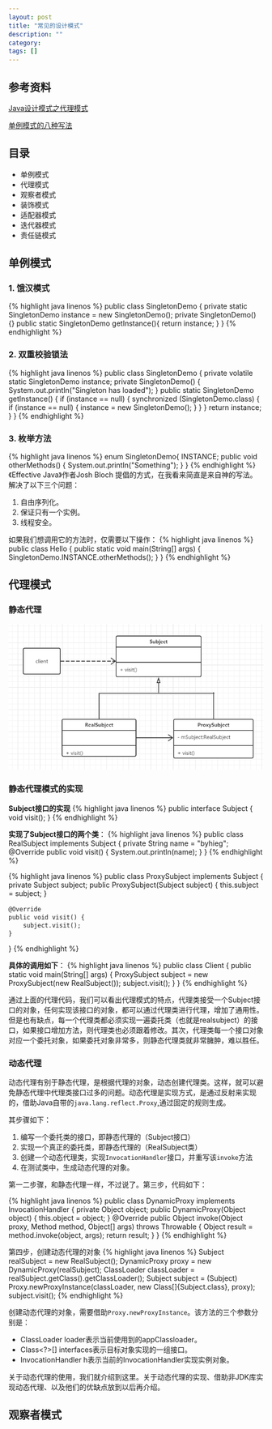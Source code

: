 ```yaml
---
layout: post
title: "常见的设计模式"
description: ""
category:
tags: []
---
```

## 参考资料

[Java设计模式之代理模式](https://www.cnblogs.com/qifengshi/p/6566752.html)

[单例模式的八种写法](https://www.cnblogs.com/zhaoyan001/p/6365064.html)

## 目录

- 单例模式
- 代理模式
- 观察者模式
- 装饰模式
- 适配器模式
- 迭代器模式
- 责任链模式

## 单例模式

### 1. 饿汉模式
{% highlight java linenos %}
public class SingletonDemo {
    private static SingletonDemo instance = new SingletonDemo();
    private SingletonDemo() {}
    public static SingletonDemo getInstance(){
        return instance;
    }
}
{% endhighlight %}

### 2. 双重校验锁法
{% highlight java linenos %}
public class SingletonDemo {
    private volatile static SingletonDemo instance;
    private SingletonDemo() {
        System.out.println("Singleton has loaded");
    }
    public static SingletonDemo getInstance() {
        if (instance == null) {
            synchronized (SingletonDemo.class) {
                if (instance == null) {
                    instance = new SingletonDemo();
                }
            }
        }
        return instance;
    }
}
{% endhighlight %}

### 3. 枚举方法

{% highlight java linenos %}
enum SingletonDemo{
    INSTANCE;
    public void otherMethods() {
        System.out.println("Something");
    }
}
{% endhighlight %}
 
《Effective Java》作者Josh Bloch 提倡的方式，在我看来简直是来自神的写法。解决了以下三个问题：

1. 自由序列化。
2. 保证只有一个实例。
3. 线程安全。

如果我们想调用它的方法时，仅需要以下操作：
{% highlight java linenos %}
public class Hello {
    public static void main(String[] args) {
        SingletonDemo.INSTANCE.otherMethods();
    }
}
{% endhighlight %}

## 代理模式

### 静态代理

![静态代理模式的UML图](/Resources/pics/dp/daili.png)

### 静态代理模式的实现

**Subject接口的实现**
{% highlight java linenos %}
public interface Subject {
    void visit();
}
{% endhighlight %}

**实现了Subject接口的两个类**：
{% highlight java linenos %}
public class RealSubject implements Subject {
    private String name = "byhieg";
    @Override
    public void visit() {
        System.out.println(name);
    }
}
{% endhighlight %}

{% highlight java linenos %}
public class ProxySubject implements Subject {
    private Subject subject;
    public ProxySubject(Subject subject) {
        this.subject = subject;
    }
    
    @Override
    public void visit() {
        subject.visit();
    }
}
{% endhighlight %}

**具体的调用如下**：
{% highlight java linenos %}
public class Client {
    public static void main(String[] args) {
        ProxySubject subject = new ProxySubject(new RealSubject());
        subject.visit();
    }
}
{% endhighlight %}

通过上面的代理代码，我们可以看出代理模式的特点，代理类接受一个Subject接口的对象，任何实现该接口的对象，都可以通过代理类进行代理，增加了通用性。但是也有缺点，每一个代理类都必须实现一遍委托类（也就是realsubject）的接口，如果接口增加方法，则代理类也必须跟着修改。其次，代理类每一个接口对象对应一个委托对象，如果委托对象非常多，则静态代理类就非常臃肿，难以胜任。

### 动态代理

动态代理有别于静态代理，是根据代理的对象，动态创建代理类。这样，就可以避免静态代理中代理类接口过多的问题。动态代理是实现方式，是通过反射来实现的，借助Java自带的`java.lang.reflect.Proxy`,通过固定的规则生成。

其步骤如下：

1. 编写一个委托类的接口，即静态代理的（Subject接口）
2. 实现一个真正的委托类，即静态代理的（RealSubject类）
3. 创建一个动态代理类，实现`InvocationHandler`接口，并重写该`invoke`方法
4. 在测试类中，生成动态代理的对象。

第一二步骤，和静态代理一样，不过说了。第三步，代码如下：

{% highlight java linenos %}
public class DynamicProxy implements InvocationHandler {
    private Object object;
    public DynamicProxy(Object object) {
        this.object = object;
    }
    @Override
    public Object invoke(Object proxy, Method method, Object[] args) throws Throwable {
        Object result = method.invoke(object, args);
        return result;
    }
}
{% endhighlight %}

第四步，创建动态代理的对象
{% highlight java linenos %}
Subject realSubject = new RealSubject();
DynamicProxy proxy = new DynamicProxy(realSubject);
ClassLoader classLoader = realSubject.getClass().getClassLoader();
Subject subject = (Subject) Proxy.newProxyInstance(classLoader, new  Class[]{Subject.class}, proxy);
subject.visit();
{% endhighlight %}

创建动态代理的对象，需要借助`Proxy.newProxyInstance`。该方法的三个参数分别是：

- ClassLoader loader表示当前使用到的appClassloader。
- Class<?>[] interfaces表示目标对象实现的一组接口。
- InvocationHandler h表示当前的InvocationHandler实现实例对象。

关于动态代理的使用，我们就介绍到这里。关于动态代理的实现、借助非JDK库实现动态代理、以及他们的优缺点放到以后再介绍。

## 观察者模式





























